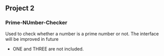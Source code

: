 ## Project 2
### Prime-NUmber-Checker

Used to check whether a number is a prime number or not. 
The interface will be improved in future

+ ONE and THREE are not included.
